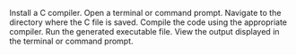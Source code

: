 Install a C compiler.
Open a terminal or command prompt.
Navigate to the directory where the C file is saved.
Compile the code using the appropriate compiler.
Run the generated executable file.
View the output displayed in the terminal or command prompt.